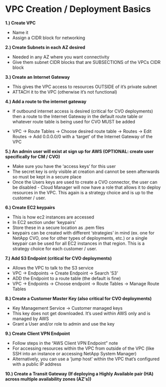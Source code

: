 # VPC Creation / Deployment Basics

**1.) Create VPC**

- Name it
- Assign a CIDR block for networking

**2.) Create Subnets in each AZ desired**

- Needed in any AZ where you want connectivity
- Give them subnet CIDR blocks that are SUBSECTIONS of the VPCs CIDR block

**3.) Create an Internet Gateway**

- This gives the VPC access to resources OUTSIDE of it’s private subnet
- ATTACH it to the VPC (otherwise it’s not functional)

**4.) Add a route to the internet gateway**

- If outbound internet access is desired (critical for CVO deployments) then a route to the Internet Gateway in the default route table or whatever route table is being used for CVO MUST be added

- VPC -> Route Tables -> Choose desired route table -> Routes -> Edit Routes -> Add 0.0.0.0/0 with a ‘target’ of the Internet Gateway of the VPC

**5.) An admin user will exist at sign up for AWS (OPTIONAL: create user specifically for CM / CVO)**

- Make sure you have the ‘access keys’ for this user
- The secret key is only visible at creation and cannot be seen afterwards so must be kept in a secure place
- Once the Users keys are used to create a CVO connector, the user can be disabled - Cloud Manager will now have a role that allows it to deploy resources in the VPC.   This again is a strategy choice and is up to the customer / user.

**6.) Create EC2 keypairs**

- This is how ec2 instances are accessed
- In EC2 section under ‘keypairs’
- Store these in a secure location as .pem files
- keypairs can be created with different ‘strategies’ in mind (ex.  one for NetApp CVO, one for other types of deployments, etc.) or a single keypair can be used for all EC2 instances in that region.  This is a strategy choice for each customer / user.

**7.) Add S3 Endpoint (critical for CVO deployments)**

- Allows the VPC to talk to the S3 service
- VPC -> Endpoints -> Create Endpoint -> Search ’S3'
- ADD the Endpoint to a route table (the default is fine)
- VPC -> Endpoints -> Choose endpoint -> Route Tables -> Manage Route Tables

**8.) Create a Customer Master Key (also critical for CVO deployments)**

- Key Management Service -> Customer managed keys
- This key does not get downloaded.  It’s used within AWS only and is managed by AWS
- Grant a User and/or role to admin and use the key

**9.) Create Client VPN Endpoint**

- Follow steps in the “AWS Client VPN Endpoint” note
- For accessing resources within the VPC from outside of the VPC (like SSH into an instance or accessing NetApp System Manager)
- Alternatively, you can use a ‘jump host’ within the VPC that’s configured with a public IP address

**10.) Create a Transit Gateway (If deploying a Highly Available pair (HA) across multiple availability zones (AZ's))**
